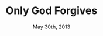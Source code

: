---
layout: post
title: "Only God Forgives"
date: May 30th, 2013
score: 4
category: 
- movie
- Drama
- Thriller
- Crime
actors: 
- Ryan Gosling
- Kristin Scott Thomas
- Gordon Brown
actorsImages: 
- http://image.tmdb.org/t/p/w300/5rOcicCrTCWye0O2S3dnbnWaCr1.jpg
- http://image.tmdb.org/t/p/w300/9NuZGaPn3Z1svlbF9ZkdtjgrHZo.jpg
- http://image.tmdb.org/t/p/w300null
overview: Julian, who runs a Thai boxing club as a front organization for his family's drug smuggling operation, is forced by his mother Jenna to find and kill the individual responsible for his brother's recent death.
poster: http://image.tmdb.org/t/p/w500/8KUPbn7gBm5o4cHM1K8SFfCpxOg.jpg/
backdrop: http://image.tmdb.org/t/p/original/bWOeaxfLBf5G7qfsC2a2gGuKx6X.jpg
---